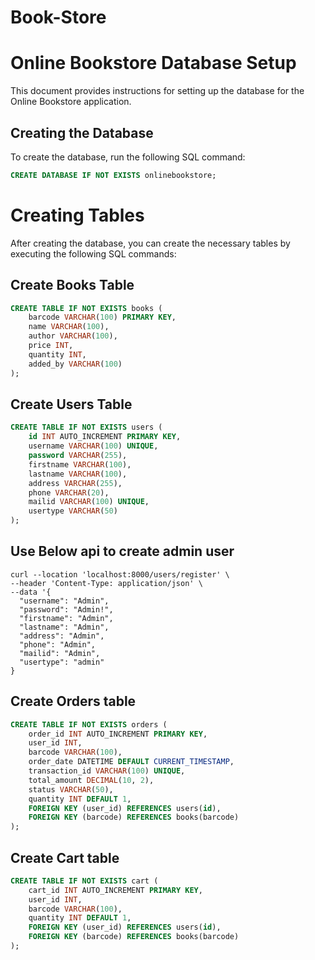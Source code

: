 # Book-Store

# Online Bookstore Database Setup

This document provides instructions for setting up the database for the Online Bookstore application.

## Creating the Database

To create the database, run the following SQL command:

```sql
CREATE DATABASE IF NOT EXISTS onlinebookstore;
```

# Creating Tables

After creating the database, you can create the necessary tables by executing the following SQL commands:

## Create Books Table
```sql
CREATE TABLE IF NOT EXISTS books (
    barcode VARCHAR(100) PRIMARY KEY,
    name VARCHAR(100),
    author VARCHAR(100),
    price INT,
    quantity INT,
    added_by VARCHAR(100)
);
```

## Create Users Table
```sql
CREATE TABLE IF NOT EXISTS users (
    id INT AUTO_INCREMENT PRIMARY KEY,
    username VARCHAR(100) UNIQUE,
    password VARCHAR(255),
    firstname VARCHAR(100),
    lastname VARCHAR(100),
    address VARCHAR(255),
    phone VARCHAR(20),
    mailid VARCHAR(100) UNIQUE,
    usertype VARCHAR(50)
);
```
<h2>Use Below api to create admin user</h2>

```curl
curl --location 'localhost:8000/users/register' \
--header 'Content-Type: application/json' \
--data '{
  "username": "Admin",
  "password": "Admin!",
  "firstname": "Admin",
  "lastname": "Admin",
  "address": "Admin",
  "phone": "Admin",
  "mailid": "Admin",
  "usertype": "admin"
}
```

## Create Orders table

```sql
CREATE TABLE IF NOT EXISTS orders (
    order_id INT AUTO_INCREMENT PRIMARY KEY,
    user_id INT,
    barcode VARCHAR(100),
    order_date DATETIME DEFAULT CURRENT_TIMESTAMP,
    transaction_id VARCHAR(100) UNIQUE,
    total_amount DECIMAL(10, 2),
    status VARCHAR(50),
    quantity INT DEFAULT 1,
    FOREIGN KEY (user_id) REFERENCES users(id),
    FOREIGN KEY (barcode) REFERENCES books(barcode)
);
```
## Create Cart table

```sql
CREATE TABLE IF NOT EXISTS cart (
    cart_id INT AUTO_INCREMENT PRIMARY KEY,
    user_id INT,
    barcode VARCHAR(100),
    quantity INT DEFAULT 1,
    FOREIGN KEY (user_id) REFERENCES users(id),
    FOREIGN KEY (barcode) REFERENCES books(barcode)
);
```